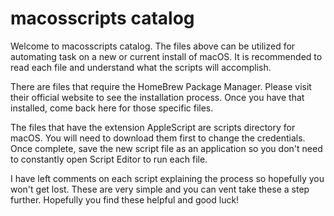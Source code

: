 # macosscripts catalog


Welcome to macosscripts catalog. The files above can be utilized for automating task on a new or current install of macOS. It is recommended to read each file and understand what the scripts will accomplish. 

There are files that require the HomeBrew Package Manager. Please visit their official website to see the installation process. Once you have that installed, come back here for those specific files. 

The files that have the extension AppleScript are scripts directory for macOS. You will need to download them first to change the credentials. Once complete, save the new script file as an application so you don't need to constantly open Script Editor to run each file.

I have left comments on each script explaining the process so hopefully you won't get lost. These are very simple and you can vent take these a step further. Hopefully you find these helpful and good luck!

